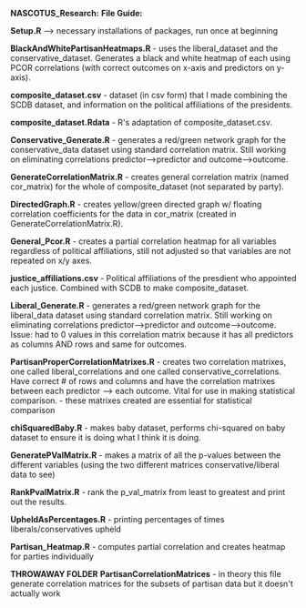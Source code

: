 **NASCOTUS_Research:**
**File Guide:**


**Setup.R** --> necessary installations of packages, run once at beginning  

**BlackAndWhitePartisanHeatmaps.R** - uses the liberal_dataset and the conservative_dataset. Generates a black and white heatmap of each using PCOR correlations (with correct outcomes on x-axis and predictors on y-axis).  

**composite_dataset.csv** - dataset (in csv form) that I made combining the SCDB dataset, and information on the political affiliations of the presidents.  

**composite_dataset.Rdata** - R's adaptation of composite_dataset.csv.  

**Conservative_Generate.R** - generates a red/green network graph for the conservative_data dataset using standard correlation matrix. Still working on eliminating correlations predictor-->predictor and outcome-->outcome.   

**GenerateCorrelationMatrix.R** - creates general correlation matrix (named cor_matrix) for the whole of composite_dataset (not separated by party).    

**DirectedGraph.R** - creates yellow/green directed graph w/ floating correlation coefficients for the data in cor_matrix (created in GenerateCorrelationMatrix.R).   

**General_Pcor.R** - creates a partial correlation heatmap for all variables regardless of political affiliations, still not adjusted so that variables are not repeated on x/y axes.   

**justice_affiliations.csv** - Political affiliations of the presdient who appointed each justice. Combined with SCDB to make composite_dataset.   

**Liberal_Generate.R** - generates a red/green network graph for the liberal_data dataset using standard correlation matrix. Still working on eliminating correlations predictor-->predictor and outcome-->outcome. Issue: had to 0 values in this correlation matrix because it has all predictors as columns AND rows and same for outcomes.

**PartisanProperCorrelationMatrixes.R** - creates two correlation matrixes, one called liberal_correlations and one called conservative_correlations. Have correct # of rows and columns and have the correlation matrixes between each predictor --> each outcome. Vital for use in making statistical comparison.
        - these matrixes created are essential for statistical comparison

**chiSquaredBaby.R** - makes baby dataset, performs chi-squared on baby dataset to ensure it is doing what I think it is doing. 

**GeneratePValMatrix.R** - makes a matrix of all the p-values between the different variables (using the two different matrices conservative/liberal data to see)

**RankPvalMatrix.R** - rank the p_val_matrix from least to greatest and print out the results. 

**UpheldAsPercentages.R** - printing percentages of times liberals/conservatives upheld

**Partisan_Heatmap.R** - computes partial correlation and creates heatmap for parties individually

**THROWAWAY FOLDER** 
**PartisanCorrelationMatrices** - in theory this file generate correlation matrices for the subsets of partisan data but it doesn't actually work
